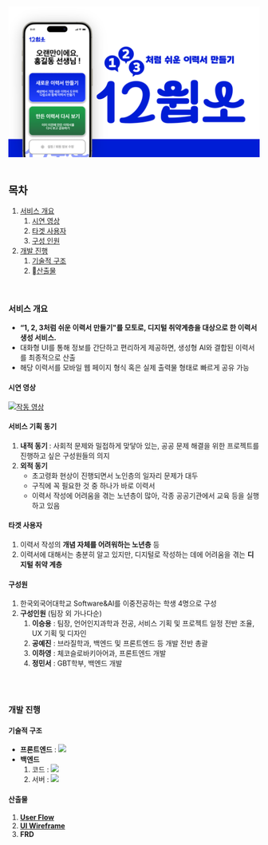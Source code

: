 <body>
	<img src="readMeHeader_2.png" alt="1, 2, 3처럼 쉬운 이력서 만들기. 12쉽소!">
<br>
<br>
<nav>
	<h2>목차</h2>
	<ol>
		<li><a href="#overview">서비스 개요</a> <ol>
			<li><a href="#demovideo">시연 영상</a></li>
			<li><a href="#target">타겟 사용자</a></li>
			<li><a href="#members">구성 인원</a></li>
			</ol>
		</li>
		<li><a href="develop">개발 진행</a> <ol>
			<li><a href="#structure">기술적 구조</a></li>
			<li><a href="#documents">산출물</a></li>
			</ol>
		</li>
	</ol>
</nav>
<br>
<h3 id="overview"> 서비스 개요 </h3>
<p><ul>
	<li><b>“1, 2, 3처럼 쉬운 이력서 만들기"를 모토로, 디지털 취약계층을 대상으로 한 이력서 생성 서비스. </b></li>
	<li>대화형 UI를 통해 정보를 간단하고 편리하게 제공하면, 생성형 AI와 결합된 이력서를 최종적으로 산출</li>
	<li>해당 이력서를 모바일 웹 페이지 형식 혹은 실제 출력물 형태로 빠르게 공유 가능</li>
</ul></p>

<h4 id="demovideo"> 시연 영상 </h4>

[![작동 영상](http://img.youtube.com/vi/sDKRUIduR88/0.jpg)](https://www.youtube.com/watch?v=sDKRUIduR88)
<h4> 서비스 기획 동기 </h4>
<p>
	<ol>
		<li> <b> 내적 동기 </b> : 사회적 문제와 밀접하게 맞닿아 있는, 공공 문제 해결을 위한 프로젝트를 진행하고 싶은 구성원들의 의지 </li>
		<li> <b> 외적 동기 </b> <ul>
			<li> 초고령화 현상이 진행되면서 노인층의 일자리 문제가 대두 </li>
			<li> 구직에 꼭 필요한 것 중 하나가 바로 이력서 </li>
			<li> 이력서 작성에 어려움을 겪는 노년층이 많아, 각종 공공기관에서 교육 등을 실행하고 있음 </li> </ul>
		</li>
	</ol>
</p>

<h4 id="target"> 타겟 사용자 </h4>
<p>
	<ol>
		<li> 이력서 작성의 <b>개념 자체를 어려워하는 노년층</b> 등 </li>
		<li> 이력서에 대해서는 충분히 알고 있지만, 디지털로 작성하는 데에 어려움을 겪는 <b>디지털 취약 계층</b> </li>
	</ol>
</p>

<h4 id="members"> 구성원 </h4>
<p>
	<ol>
		<li> 한국외국어대학교 Software&AI를 이중전공하는 학생 4명으로 구성</li>
		<li> <b>구성인원</b> (팀장 외 가나다순) <ol>
			<li> <b>이승용</b> : 팀장, 언어인지과학과 전공, 서비스 기획 및 프로젝트 일정 전반 조율, UX 기획 및 디자인 </li>
			<li> <b>공예진</b> : 브라질학과, 백엔드 및 프론트엔드 등 개발 전반 총괄 </li>
			<li> <b>이하영</b> : 체코슬로바키아어과, 프론트엔드 개발 </li>
			<li> <b>정민서</b> : GBT학부, 백엔드 개발 </li>
		</ol>
	</ol>
</p>
<br>
<br>
<h3 id="develop"> 개발 진행 </h3>

<h4 id="structure"> 기술적 구조 </h4>
<p>
	<ul>
		<li> <b>프론트엔드</b> : <img src="https://img.shields.io/badge/Flutter-02569B?style=for-the-badge&logo=flutter&logoColor=white"> </li> 
		<li> <b>백엔드</b> <ol> 
			<li> 코드 : <img src="https://img.shields.io/badge/Spring-6DB33F?style=for-the-badge&logo=spring&logoColor=white"> </li>
			<li> 서버 : <img src="https://img.shields.io/badge/MySQL-00000F?style=for-the-badge&logo=mysql&logoColor=white"> </li> </ol>
		</li>
	</ul>
</p>

<h4 id="documents"> 산출물 </h3>
<p>
	<ol>
		<li> <b> <a href="https://www.figma.com/design/KkZ2lSWDFk2kUNPaW08VKe/%EC%9D%B4%EB%A0%A5%EC%84%9C-%2F-Flow-Chart?node-id=1-223&t=BXzbot8PLdQ2gWqF-1"> User Flow </a> </b> </li>
		<li> <b> <a href="https://www.figma.com/design/v0zkPv187KX5iAtcJvVVM6/12%EC%89%BD%EC%86%8C?node-id=0-1&t=5BL4KGdNzo9ESjE3-1"> UI Wireframe </a> </b> </li>
		<li> <b> FRD </b> </li>
	</ol>
</p>

</body>
